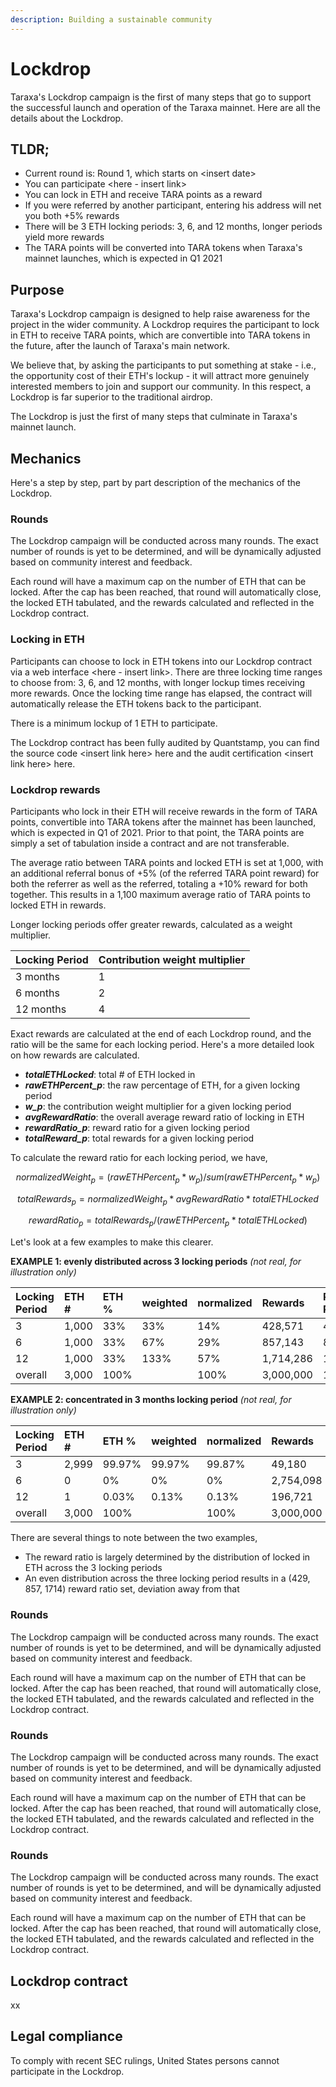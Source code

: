 ```yaml
---
description: Building a sustainable community
---
```


# Lockdrop

Taraxa's Lockdrop campaign is the first of many steps that go to support the successful launch and operation of the Taraxa mainnet. Here are all the details about the Lockdrop. 

## TLDR; 

* Current round is: Round 1, which starts on &lt;insert date&gt; 
* You can participate &lt;here - insert link&gt;
* You can lock in ETH and receive TARA points as a reward
* If you were referred by another participant, entering his address will net you both +5% rewards
* There will be 3 ETH locking periods: 3, 6, and 12 months, longer periods yield more rewards
* The TARA points will be converted into TARA tokens when Taraxa's mainnet launches, which is expected in Q1 2021

## Purpose

Taraxa's Lockdrop campaign is designed to help raise awareness for the project in the wider community. A Lockdrop requires the participant to lock in ETH to receive TARA points, which are convertible into TARA tokens in the future, after the launch of Taraxa's main network.

We believe that, by asking the participants to put something at stake - i.e., the opportunity cost of their ETH's lockup - it will attract more genuinely interested members to join and support our community. In this respect, a Lockdrop is far superior to the traditional airdrop. 

The Lockdrop is just the first of many steps that culminate in Taraxa's mainnet launch. 

## Mechanics

Here's a step by step, part by part description of the mechanics of the Lockdrop. 

### Rounds 

The Lockdrop campaign will be conducted across many rounds. The exact number of rounds is yet to be determined, and will be dynamically adjusted based on community interest and feedback. 

Each round will have a maximum cap on the number of ETH that can be locked. After the cap has been reached, that round will automatically close, the locked ETH tabulated, and the rewards calculated and reflected in the Lockdrop contract. 

### 

### Locking in ETH

Participants can choose to lock in ETH tokens into our Lockdrop contract via a web interface &lt;here - insert link&gt;. There are three locking time ranges to choose from: 3, 6, and 12 months, with longer lockup times receiving more rewards. Once the locking time range has elapsed, the contract will automatically release the ETH tokens back to the participant. 

There is a minimum lockup of 1 ETH to participate.

The Lockdrop contract has been fully audited by Quantstamp,  you can find the source code &lt;insert link here&gt; here and the audit certification &lt;insert link here&gt; here. 



### Lockdrop rewards 

Participants who lock in their ETH will receive rewards in the form of TARA points, convertible into TARA tokens after the mainnet has been launched, which is expected in Q1 of 2021. Prior to that point, the TARA points are simply a set of tabulation inside a contract and are not transferable.  

The average ratio between TARA points and locked ETH is set at 1,000, with an additional referral bonus of +5% \(of the referred TARA point reward\) for both the referrer as well as the referred, totaling a +10% reward for both together. This results in a 1,100 maximum average ratio of TARA points to locked ETH in rewards. 

Longer locking periods offer greater rewards, calculated as a weight multiplier. 

| Locking Period | Contribution weight multiplier |
| :--- | :--- |
| 3 months | 1 |
| 6 months | 2 |
| 12 months | 4 |

Exact rewards are calculated at the end of each Lockdrop round, and the ratio will be the same for each locking period. Here's a more detailed look on how rewards are calculated.

* _**totalETHLocked**_: total \# of ETH locked in
* _**rawETHPercent\_p**_: the raw percentage of ETH, for a given locking period 
* _**w\_p**_: the contribution weight multiplier for a given locking period
* _**avgRewardRatio**_: the overall average reward ratio of locking in ETH
* _**rewardRatio\_p**_: reward ratio for a given locking period
* _**totalReward\_p**_: total rewards for a given locking period  

To calculate the reward ratio for each locking period, we have, 

$$
normalizedWeight_p =(rawETHPercent_p*w_p) / sum(rawETHPercent_p*w_p)
$$

$$
totalRewards_p=normalizedWeight_p*avgRewardRatio*totalETHLocked
$$

$$
rewardRatio_p = totalRewards_p / (rawETHPercent_p*totalETHLocked)
$$

Let's look at a few examples to make this clearer.

**EXAMPLE 1: evenly distributed across 3 locking periods** _\(not real, for illustration only\)_

| Locking Period | ETH \# | ETH % | weighted | normalized | Rewards | Reward Ratio |
| :--- | :--- | :--- | :--- | :--- | :--- | :--- |
| 3 | 1,000 | 33% | 33% | 14% | 428,571 | 429 |
| 6 | 1,000 | 33% | 67% | 29% | 857,143 | 857 |
| 12 | 1,000 | 33% | 133% | 57% | 1,714,286 | 1,714 |
| overall  | 3,000 | 100% |  | 100% | 3,000,000 | 1,000 |

**EXAMPLE 2: concentrated in 3 months locking period** _\(not real, for illustration only\)_

| Locking Period | ETH \# | ETH % | weighted | normalized | Rewards | Reward Ratio |
| :--- | :--- | :--- | :--- | :--- | :--- | :--- |
| 3 | 2,999 | 99.97% | 99.97% | 99.87% | 49,180 | 492 |
| 6 | 0 | 0% | 0% | 0% | 2,754,098 | 984 |
| 12 | 1 | 0.03% | 0.13% | 0.13% | 196,721 | 1,967 |
| overall  | 3,000 | 100% |  | 100% | 3,000,000 | 1,000 |

There are several things to note between the two examples, 

* The reward ratio is largely determined by the distribution of locked in ETH across the 3 locking periods
* An even distribution across the three locking period results in a \(429, 857, 1714\) reward ratio set, deviation away from that  

### 

### Rounds 

The Lockdrop campaign will be conducted across many rounds. The exact number of rounds is yet to be determined, and will be dynamically adjusted based on community interest and feedback. 

Each round will have a maximum cap on the number of ETH that can be locked. After the cap has been reached, that round will automatically close, the locked ETH tabulated, and the rewards calculated and reflected in the Lockdrop contract. 



### Rounds 

The Lockdrop campaign will be conducted across many rounds. The exact number of rounds is yet to be determined, and will be dynamically adjusted based on community interest and feedback. 

Each round will have a maximum cap on the number of ETH that can be locked. After the cap has been reached, that round will automatically close, the locked ETH tabulated, and the rewards calculated and reflected in the Lockdrop contract. 



### Rounds 

The Lockdrop campaign will be conducted across many rounds. The exact number of rounds is yet to be determined, and will be dynamically adjusted based on community interest and feedback. 

Each round will have a maximum cap on the number of ETH that can be locked. After the cap has been reached, that round will automatically close, the locked ETH tabulated, and the rewards calculated and reflected in the Lockdrop contract. 







## Lockdrop contract

xx





## Legal compliance 

To comply with recent SEC rulings, United States persons cannot participate in the Lockdrop. 



